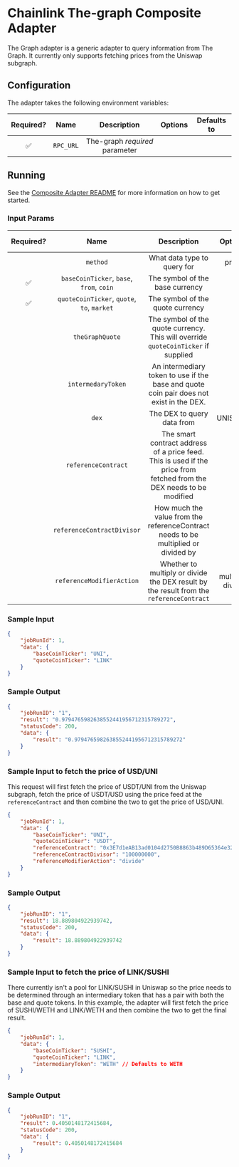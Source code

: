 # Chainlink The-graph Composite Adapter

The Graph adapter is a generic adapter to query information from The Graph.  It currently only supports fetching prices from the Uniswap subgraph.

## Configuration

The adapter takes the following environment variables:

| Required? |   Name    |         Description          | Options | Defaults to |
| :-------: | :-------: | :--------------------------: | :-----: | :---------: |
|    ✅     | `RPC_URL` | The-graph _required_ parameter |         |             |

## Running

See the [Composite Adapter README](../README.md) for more information on how to get started.

### Input Params

| Required? |            Name            |               Description                |       Options       | Defaults to |
| :-------: | :------------------------: | :--------------------------------------: | :-----------------: | :---------: |
|           |       `method`             |   What data type to query for            |        price             |     price        |
|    ✅     |       `baseCoinTicker`, `base`, `from`, `coin`     |   The symbol of the base currency       |                     |             |
|    ✅      |       `quoteCoinTicker`, `quote`, `to`, `market`     |   The symbol of the quote currency      |                     |             |
|           |       `theGraphQuote`     |   The symbol of the quote currency.  This will override `quoteCoinTicker` if supplied      |                     |             |
|         |       `intermedaryToken`      |   An intermediary token to use if the base and quote coin pair does not exist in the DEX.       |                     |      WETH       |
|           |       `dex`                |   The DEX to query data from             |   UNISWAP           |   UNISWAP   |    
|           | `referenceContract`         |   The smart contract address of a price feed.  This is used if the price from fetched from the DEX needs to be modified    | |             |
|           | `referenceContractDivisor`  |   How much the value from the referenceContract needs to be multiplied or divided by    |      |             |
|           | `referenceModifierAction`  |   Whether to multiply or divide the DEX result by the result from the `referenceContract`   |  multiply, divide  |      multiply       |

### Sample Input 

```json
{
    "jobRunId": 1,
    "data": {
        "baseCoinTicker": "UNI",
        "quoteCoinTicker": "LINK"
    }
}
```

### Sample Output

```json
{
    "jobRunID": "1",
    "result": "0.9794765982638552441956712315789272",
    "statusCode": 200,
    "data": {
        "result": "0.9794765982638552441956712315789272"
    }
}
```


### Sample Input to fetch the price of USD/UNI

This request will first fetch the price of USDT/UNI from the Uniswap subgraph, fetch the price of USDT/USD using the price feed at the `referenceContract` and then 
combine the two to get the price of USD/UNI.


```json
{
    "jobRunId": 1,
    "data": {
        "baseCoinTicker": "UNI",
        "quoteCoinTicker": "USDT",
        "referenceContract": "0x3E7d1eAB13ad0104d2750B8863b489D65364e32D",
        "referenceContractDivisor": "100000000",
        "referenceModifierAction": "divide"
    }
}
```

### Sample Output

```json
{
    "jobRunID": "1",
    "result": 18.889804922939742,
    "statusCode": 200,
    "data": {
        "result": 18.889804922939742
    }
}
```

### Sample Input to fetch the price of LINK/SUSHI

There currently isn't a pool for LINK/SUSHI in Uniswap so the price needs to be determined through an intermediary token that has a pair with both the base and
quote tokens.  In this example, the adapter will first fetch the price of SUSHI/WETH and LINK/WETH and then combine the two to get the final result.

```json
{
    "jobRunId": 1,
    "data": {
        "baseCoinTicker": "SUSHI",
        "quoteCoinTicker": "LINK",
        "intermediaryToken": "WETH" // Defaults to WETH
    }
}
```

### Sample Output

```json
{
    "jobRunID": "1",
    "result": 0.4050148172415684,
    "statusCode": 200,
    "data": {
        "result": 0.4050148172415684
    }
}
```
